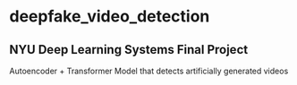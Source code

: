 # deepfake_video_detection

## NYU Deep Learning Systems Final Project
Autoencoder + Transformer Model that detects artificially generated videos
